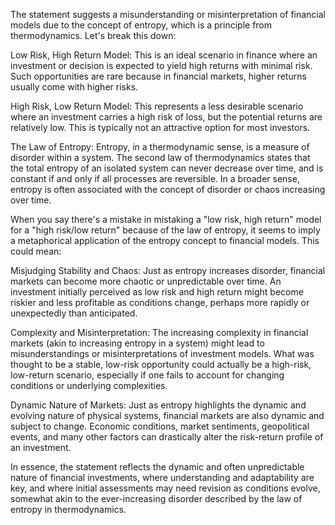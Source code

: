 The statement suggests a misunderstanding or misinterpretation of financial models due to the concept of entropy, which is a principle from thermodynamics. Let's break this down:

Low Risk, High Return Model: This is an ideal scenario in finance where an investment or decision is expected to yield high returns with minimal risk. Such opportunities are rare because in financial markets, higher returns usually come with higher risks.

High Risk, Low Return Model: This represents a less desirable scenario where an investment carries a high risk of loss, but the potential returns are relatively low. This is typically not an attractive option for most investors.

The Law of Entropy: Entropy, in a thermodynamic sense, is a measure of disorder within a system. The second law of thermodynamics states that the total entropy of an isolated system can never decrease over time, and is constant if and only if all processes are reversible. In a broader sense, entropy is often associated with the concept of disorder or chaos increasing over time.

When you say there's a mistake in mistaking a "low risk, high return" model for a "high risk/low return" because of the law of entropy, it seems to imply a metaphorical application of the entropy concept to financial models. This could mean:

Misjudging Stability and Chaos: Just as entropy increases disorder, financial markets can become more chaotic or unpredictable over time. An investment initially perceived as low risk and high return might become riskier and less profitable as conditions change, perhaps more rapidly or unexpectedly than anticipated.

Complexity and Misinterpretation: The increasing complexity in financial markets (akin to increasing entropy in a system) might lead to misunderstandings or misinterpretations of investment models. What was thought to be a stable, low-risk opportunity could actually be a high-risk, low-return scenario, especially if one fails to account for changing conditions or underlying complexities.

Dynamic Nature of Markets: Just as entropy highlights the dynamic and evolving nature of physical systems, financial markets are also dynamic and subject to change. Economic conditions, market sentiments, geopolitical events, and many other factors can drastically alter the risk-return profile of an investment.

In essence, the statement reflects the dynamic and often unpredictable nature of financial investments, where understanding and adaptability are key, and where initial assessments may need revision as conditions evolve, somewhat akin to the ever-increasing disorder described by the law of entropy in thermodynamics.
